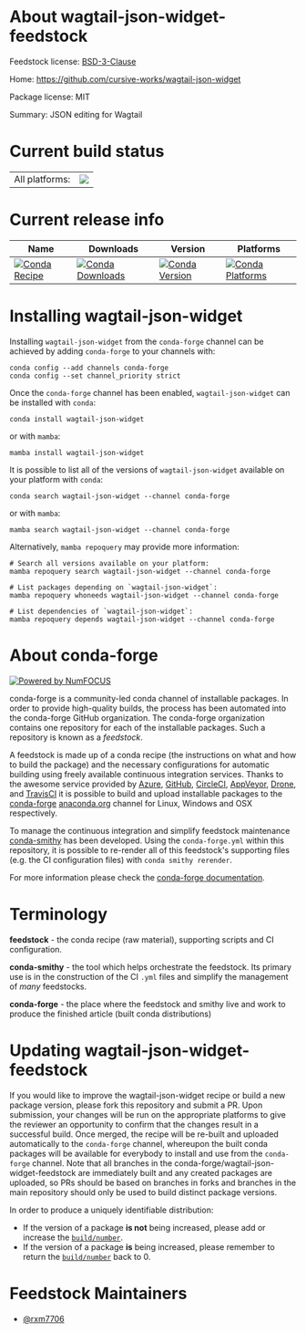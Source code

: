 About wagtail-json-widget-feedstock
===================================

Feedstock license: [BSD-3-Clause](https://github.com/conda-forge/wagtail-json-widget-feedstock/blob/main/LICENSE.txt)

Home: https://github.com/cursive-works/wagtail-json-widget

Package license: MIT

Summary: JSON editing for Wagtail

Current build status
====================


<table><tr><td>All platforms:</td>
    <td>
      <a href="https://dev.azure.com/conda-forge/feedstock-builds/_build/latest?definitionId=21445&branchName=main">
        <img src="https://dev.azure.com/conda-forge/feedstock-builds/_apis/build/status/wagtail-json-widget-feedstock?branchName=main">
      </a>
    </td>
  </tr>
</table>

Current release info
====================

| Name | Downloads | Version | Platforms |
| --- | --- | --- | --- |
| [![Conda Recipe](https://img.shields.io/badge/recipe-wagtail--json--widget-green.svg)](https://anaconda.org/conda-forge/wagtail-json-widget) | [![Conda Downloads](https://img.shields.io/conda/dn/conda-forge/wagtail-json-widget.svg)](https://anaconda.org/conda-forge/wagtail-json-widget) | [![Conda Version](https://img.shields.io/conda/vn/conda-forge/wagtail-json-widget.svg)](https://anaconda.org/conda-forge/wagtail-json-widget) | [![Conda Platforms](https://img.shields.io/conda/pn/conda-forge/wagtail-json-widget.svg)](https://anaconda.org/conda-forge/wagtail-json-widget) |

Installing wagtail-json-widget
==============================

Installing `wagtail-json-widget` from the `conda-forge` channel can be achieved by adding `conda-forge` to your channels with:

```
conda config --add channels conda-forge
conda config --set channel_priority strict
```

Once the `conda-forge` channel has been enabled, `wagtail-json-widget` can be installed with `conda`:

```
conda install wagtail-json-widget
```

or with `mamba`:

```
mamba install wagtail-json-widget
```

It is possible to list all of the versions of `wagtail-json-widget` available on your platform with `conda`:

```
conda search wagtail-json-widget --channel conda-forge
```

or with `mamba`:

```
mamba search wagtail-json-widget --channel conda-forge
```

Alternatively, `mamba repoquery` may provide more information:

```
# Search all versions available on your platform:
mamba repoquery search wagtail-json-widget --channel conda-forge

# List packages depending on `wagtail-json-widget`:
mamba repoquery whoneeds wagtail-json-widget --channel conda-forge

# List dependencies of `wagtail-json-widget`:
mamba repoquery depends wagtail-json-widget --channel conda-forge
```


About conda-forge
=================

[![Powered by
NumFOCUS](https://img.shields.io/badge/powered%20by-NumFOCUS-orange.svg?style=flat&colorA=E1523D&colorB=007D8A)](https://numfocus.org)

conda-forge is a community-led conda channel of installable packages.
In order to provide high-quality builds, the process has been automated into the
conda-forge GitHub organization. The conda-forge organization contains one repository
for each of the installable packages. Such a repository is known as a *feedstock*.

A feedstock is made up of a conda recipe (the instructions on what and how to build
the package) and the necessary configurations for automatic building using freely
available continuous integration services. Thanks to the awesome service provided by
[Azure](https://azure.microsoft.com/en-us/services/devops/), [GitHub](https://github.com/),
[CircleCI](https://circleci.com/), [AppVeyor](https://www.appveyor.com/),
[Drone](https://cloud.drone.io/welcome), and [TravisCI](https://travis-ci.com/)
it is possible to build and upload installable packages to the
[conda-forge](https://anaconda.org/conda-forge) [anaconda.org](https://anaconda.org/)
channel for Linux, Windows and OSX respectively.

To manage the continuous integration and simplify feedstock maintenance
[conda-smithy](https://github.com/conda-forge/conda-smithy) has been developed.
Using the ``conda-forge.yml`` within this repository, it is possible to re-render all of
this feedstock's supporting files (e.g. the CI configuration files) with ``conda smithy rerender``.

For more information please check the [conda-forge documentation](https://conda-forge.org/docs/).

Terminology
===========

**feedstock** - the conda recipe (raw material), supporting scripts and CI configuration.

**conda-smithy** - the tool which helps orchestrate the feedstock.
                   Its primary use is in the construction of the CI ``.yml`` files
                   and simplify the management of *many* feedstocks.

**conda-forge** - the place where the feedstock and smithy live and work to
                  produce the finished article (built conda distributions)


Updating wagtail-json-widget-feedstock
======================================

If you would like to improve the wagtail-json-widget recipe or build a new
package version, please fork this repository and submit a PR. Upon submission,
your changes will be run on the appropriate platforms to give the reviewer an
opportunity to confirm that the changes result in a successful build. Once
merged, the recipe will be re-built and uploaded automatically to the
`conda-forge` channel, whereupon the built conda packages will be available for
everybody to install and use from the `conda-forge` channel.
Note that all branches in the conda-forge/wagtail-json-widget-feedstock are
immediately built and any created packages are uploaded, so PRs should be based
on branches in forks and branches in the main repository should only be used to
build distinct package versions.

In order to produce a uniquely identifiable distribution:
 * If the version of a package **is not** being increased, please add or increase
   the [``build/number``](https://docs.conda.io/projects/conda-build/en/latest/resources/define-metadata.html#build-number-and-string).
 * If the version of a package **is** being increased, please remember to return
   the [``build/number``](https://docs.conda.io/projects/conda-build/en/latest/resources/define-metadata.html#build-number-and-string)
   back to 0.

Feedstock Maintainers
=====================

* [@rxm7706](https://github.com/rxm7706/)

